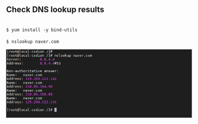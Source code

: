 ## Check DNS lookup results
```

$ yum install -y bind-utils

$ nslookup naver.com

```
![Alt text](/img/2.png)
